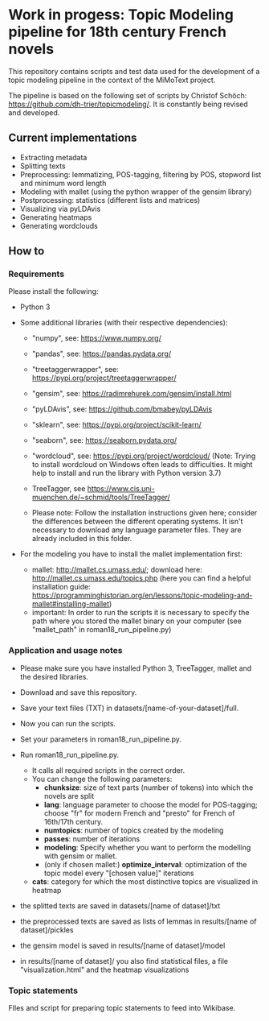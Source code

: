 # Work in progess: Topic Modeling pipeline for 18th century French novels

This repository contains scripts and test data used for the development of a topic modeling pipeline in the context of the MiMoText project.

The pipeline is based on the following set of scripts by Christof Schöch: https://github.com/dh-trier/topicmodeling/. It is constantly being revised and developed.

## Current implementations
* Extracting metadata
* Splitting texts 
* Preprocessing: lemmatizing, POS-tagging, filtering by POS, stopword list and minimum word length
* Modeling with mallet (using the python wrapper of the gensim library)
* Postprocessing: statistics (different lists and matrices)
* Visualizing via pyLDAvis
* Generating heatmaps
* Generating wordclouds

## How to

### Requirements

Please install the following: 

* Python 3
* Some additional libraries (with their respective dependencies): 
    * "numpy", see: https://www.numpy.org/
    * "pandas", see: https://pandas.pydata.org/
    * "treetaggerwrapper", see: https://pypi.org/project/treetaggerwrapper/
    * "gensim", see: https://radimrehurek.com/gensim/install.html
    * "pyLDAvis", see: https://github.com/bmabey/pyLDAvis
    * "sklearn", see: https://pypi.org/project/scikit-learn/
    * "seaborn", see: https://seaborn.pydata.org/
    * "wordcloud", see: https://pypi.org/project/wordcloud/  (Note: Trying to install wordcloud on Windows often leads to difficulties. It might help to install and run the library with Python version 3.7)
     
    * TreeTagger, see https://www.cis.uni-muenchen.de/~schmid/tools/TreeTagger/
    * Please note: Follow the installation instructions given here; consider the differences between the different operating systems. It isn't necessary to download any language parameter files. They are already included in this folder.
    
* For the modeling you have to install the mallet implementation first:
	* mallet: http://mallet.cs.umass.edu/; download here: http://mallet.cs.umass.edu/topics.php
	(here you can find a helpful installation guide: https://programminghistorian.org/en/lessons/topic-modeling-and-mallet#installing-mallet)
	* important: In order to run the scripts it is necessary to specify the path where you stored the mallet binary on your computer (see "mallet_path" in roman18_run_pipeline.py)

### Application and usage notes

* Please make sure you have installed Python 3, TreeTagger, mallet and the desired libraries.
* Download and save this repository. 
* Save your text files (TXT) in datasets/[name-of-your-dataset]/full.
* Now you can run the scripts. 
* Set your parameters in roman18_run_pipeline.py.
* Run roman18_run_pipeline.py. 
    * It calls all required scripts in the correct order.
    * You can change the following parameters:
       - **chunksize**: size of text parts (number of tokens) into which the novels are split
       - **lang**: language parameter to choose the model for POS-tagging; choose "fr" for modern French and "presto" for French of 16th/17th century.
       - **numtopics**: number of topics created by the modeling
       - **passes**: number of iterations 
       - **modeling**: Specify whether you want to perform the modelling with gensim or mallet.
       - (only if chosen mallet:) **optimize_interval**: optimization of the topic model every "[chosen value]" iterations
	- **cats**: category for which the most distinctive topics are visualized in heatmap

* the splitted texts are saved in datasets/[name of dataset]/txt
* the preprocessed texts are saved as lists of lemmas in results/[name of dataset]/pickles
* the gensim model is saved in results/[name of dataset]/model
* in results/[name of dataset]/ you also find statistical files, a file "visualization.html" and the heatmap visualizations

### Topic statements
FIles and script for preparing topic statements to feed into Wikibase.